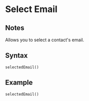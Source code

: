 # Select Email

## Notes
Allows you to select a contact's email.

## Syntax

```
selectedEmail()
```

## Example
```
selectedEmail()
```